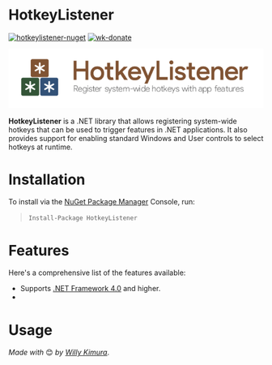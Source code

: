 # HotkeyListener
[![hotkeylistener-nuget](https://img.shields.io/badge/NuGet-1.0.0-brightgreen.svg)](https://www.nuget.org/packages/HotkeyListener/) [![wk-donate](https://img.shields.io/badge/BuyMeACoffee-Donate-orange.svg)](https://www.buymeacoffee.com/willykimura)

![hotkeylistener-logo](Assets/hkl-logo.png)

**HotkeyListener** is a .NET library that allows registering system-wide hotkeys that can be used to trigger features in .NET applications. It also provides support for enabling standard Windows and User controls to select hotkeys at runtime.

# Installation

To install via the [NuGet Package Manager](https://www.nuget.org/packages/HotkeyListener/) Console, run:

> `Install-Package HotkeyListener`

# Features
Here's a comprehensive list of the features available:

- Supports [.NET Framework 4.0](https://www.microsoft.com/en-us/download/details.aspx?id=17718) and higher.
- 

# Usage




*Made with* 😊 *by* [*Willy Kimura*]([https://github.com/Willy-Kimura).